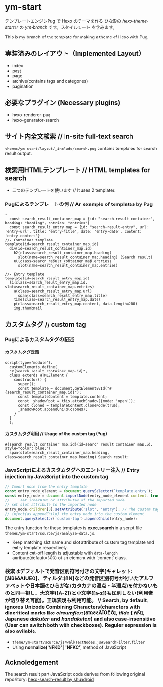 # ym-start

テンプレートエンジンPug で Hexo のテーマを作る ひな形の _hexo-theme-starter_ の _ym-branch_ です。スタイルシート を含みます。

This is my branch of the template for making a theme of Hexo with Pug. 

## 実装済みのレイアウト（Implemented Layout）

- index
- post
- page
- archive(contains tags and categories)
- pagination

## 必要なプラグイン (Necessary plugins)

- hexo-renderer-pug
- hexo-generator-search

## サイト内全文検索 // In-site full-text search
`themes/ym-start/layout/_include/search.pug` contains templates for search result output.

## 検索用HTMLテンプレート // HTML templates for search
- 二つのテンプレートを使います // It uses 2 templates

### Pugによるテンプレートの例 // An example of templates by Pug

```pug
-
  const search_result_container_map = {id: "search-result-container", heading: "heading", entries: "entries"}
  const search_result_entry_map = {id: "search-result-entry", url: 'entry-url', title: 'entry-title', date: 'entry-date', content: 'entry-content'}
//- Container template
template(id=search_result_container_map.id)
  div(id=search_result_container_map.id)
    h2(class=search_result_container_map.heading)
      slot(name=search_result_container_map.heading) (Search result)
    ul(class=search_result_container_map.entries)
      slot(name=search_result_container_map.entries)

//- Entry template
template(id=search_result_entry_map.id)
  li(class=search_result_entry_map.id, slot=search_result_container_map.entries)
    a(class=search_result_entry_map.url)
      span(class=search_result_entry_map.title)
    time(class=search_result_entry_map.date)
    p(class=search_result_entry_map.content, data-length=200)
    img.thumbnail
```
## カスタムタグ // custom tag

### Pugによるカスタムタグの記述
#### カスタムタグ定義
```pug
script(type="module").
  customElements.define(
  "#{search_result_container_map.id}",
  class extends HTMLElement {
    constructor() {
      super();
      const template = document.getElementById("#{search_result_container_map.id}");
      const templateContent = template.content;
      const _shadowRoot = this.attachShadow({mode: 'open'});
      const cloned = templateContent.cloneNode(true);
      _shadowRoot.appendChild(cloned);
    }
  }
  );
```

#### カスタムタグ利用 // Usage of the custom tag (Pug)
```pug
#{search_result_container_map.id}(id=search_result_container_map.id, style="color: blue;")
  span(slot=search_result_container_map.heading, class=search_result_container_map.heading) Search result:
```

### JavaScriptによるカスタムタグへのエントリー注入 // Entry injection by JavaScript into the custom tag

```js
// Import node from the entry template
const entry_node_element = document.querySelector(`template.entry`);
const entry_node = document.importNode(entry_node_element.content, true);
// ... set innerHTML or attributes of the imported node
// set slot attribute to the imported node
entry_node.children[0].setAttribute('slot', 'entry'); // the custom tag is defined using template with 'entry' name attributed slot. <slot name="entry">
// inject(as appendChild) the entry node into the custom element
document.querySelector(`custom-tag`).appendChild(entry_node);
```

The entry function for these templates is **exec_search** in a script file `themes/ym-start/source/js/analyze-data.js`.
- Keep matching slot name and slot attribute of custom tag template and entry template respectively.
- Content cut-off length is adjustable with `data-length` attribute(default=300) of an element with 'content' class.

### 検索はデフォルトで発音区別符号付きの文字(キャレット:[âîûêôÂÎÛÊÔ]、ティルダ:[ñÑ]などの発音区別符号が付いたアルファベットや日本語のひらがな/カタカナの濁点・半濁点)を付かないものと同一視し、大文字([A-Z])と小文字([a-z])も区別しない(利用者が切り替え可能)。正規表現も利用可能。 // Search, by default, ignores Unicode Combining Characters(characters with diacritical marks like _circumflex_:[âîûêôÂÎÛÊÔ], _tilde_:[ ñÑ], Japanese _dakuten_ and _handakuten_) and also case-insensitive (User can switch both with checkboxes). Reguler expression is also avilable.

 - `theme/ym-start/source/js/walkTextNodes.js#SearchFilter.filter` 
 - Using **normalize('NFKD' | 'NFKC')** method of JavaScript

## Acknoledgement
The search result part JavaScript code derives from following original repository:
[hexo-search-result by shundroid](https://github.com/shundroid/hexo-search-result "hexo-search-result repository in GitHub")